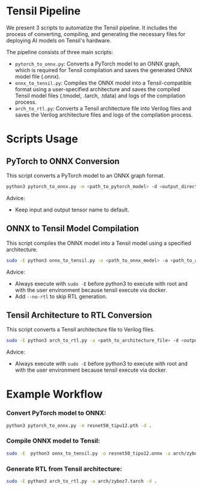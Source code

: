 # Tensil Pipeline

We present 3 scripts to automatize the Tensil pipeline. It includes the process of converting, compiling, and generating the necessary files for deploying AI models on Tensil's hardware.

The pipeline consists of three main scripts:

- `pytorch_to_onnx.py`: Converts a PyTorch model to an ONNX graph, which is required for Tensil compilation and saves the generated ONNX model file (.onnx).
- `onnx_to_tensil.py`: Compiles the ONNX model into a Tensil-compatible format using a user-specified architecture and saves the compiled Tensil model files (.tmodel, .tarch, .tdata) and logs of the compilation process.
- `arch_to_rtl.py`: Converts a Tensil architecture file into Verilog files and saves the Verilog architecture files and logs of the compilation process.

# Scripts Usage
## PyTorch to ONNX Conversion

This script converts a PyTorch model to an ONNX graph format.

```bash
python3 pytorch_to_onnx.py -m <path_to_pytorch_model> -d <output_directory> -r <input_resolution> -i <input_tensor_name> -o <output_tensor_name>
```
Advice:
- Keep input and output tensor name to default.

## ONNX to Tensil Model Compilation

This script compiles the ONNX model into a Tensil model using a specified architecture.

```bash
sudo -E python3 onnx_to_tensil.py -o <path_to_onnx_model> -a <path_to_architecture_file> -d <output_directory> --onnx-output <onnx_output_name> [--no-rtl]
```

Advice:
- Always execute with `sudo -E` before python3 to execute with root and with the user environment because tensil execute via docker.
- Add `--no-rtl` to skip RTL generation.


## Tensil Architecture to RTL Conversion

This script converts a Tensil architecture file to Verilog files.

```bash
sudo -E python3 arch_to_rtl.py -a <path_to_architecture_file> -d <output_directory>
```

Advice:
- Always execute with `sudo -E` before python3 to execute with root and with the user environment because tensil execute via docker.


# Example Workflow

### Convert PyTorch model to ONNX:

```bash
python3 pytorch_to_onnx.py -m resnet50_tipu12.pth -d . 
```

### Compile ONNX model to Tensil:

```bash
sudo -E  python3 onnx_to_tensil.py -o resnet50_tipu12.onnx -a arch/zyboz7.tarch -d .
```

### Generate RTL from Tensil architecture:

```bash
sudo -E python3 arch_to_rtl.py -a arch/zyboz7.tarch -d .
```